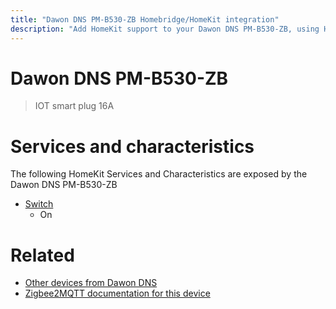 ```yaml
---
title: "Dawon DNS PM-B530-ZB Homebridge/HomeKit integration"
description: "Add HomeKit support to your Dawon DNS PM-B530-ZB, using Homebridge, Zigbee2MQTT and homebridge-z2m."
---
```

<!---
This file has been GENERATED using src/docgen/docgen.ts
DO NOT EDIT THIS FILE MANUALLY!
-->
# Dawon DNS PM-B530-ZB
> IOT smart plug 16A


# Services and characteristics
The following HomeKit Services and Characteristics are exposed by
the Dawon DNS PM-B530-ZB

* [Switch](../../switch.md)
  * On


# Related
* [Other devices from Dawon DNS](../index.md#dawon_dns)
* [Zigbee2MQTT documentation for this device](https://www.zigbee2mqtt.io/devices/PM-B530-ZB.html)
